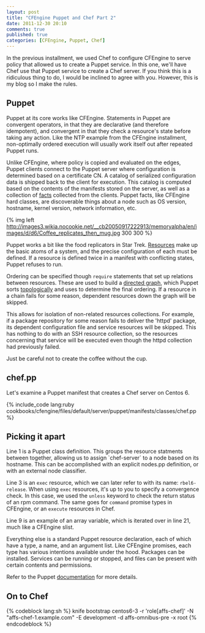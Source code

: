```yaml
---
layout: post
title: "CFEngine Puppet and Chef Part 2"
date: 2011-12-30 20:10
comments: true
published: true
categories: [CFEngine, Puppet, Chef] 
---
```


In the previous installment, we used Chef to configure CFEngine to serve policy that allowed us to create a Puppet service. In this one, we'll have Chef use that Puppet service to create a Chef server. If you think this is a ridiculous thing to do, I would be inclined to agree with you. However, this is my blog so I make the rules. 

<h2> Puppet </h2>
Puppet at its core works like CFEngine. Statements in Puppet are convergent operators, in that they are declarative (and therefore idempotent), and convergent in that they check a resource's state before taking any action. Like the NTP example from the CFEngine installment, non-optimally ordered execution will usually work itself out after repeated Puppet runs. 

Unlike CFEngine, where policy is copied and evaluated on the edges, Puppet clients connect to the Puppet server where configuration is determined based on a certificate CN. A catalog of serialized configuration data is shipped back to the client for execution. This catalog is computed based on the contents of the manifests stored on the server, as well as a collection of <a href=http://puppetlabs.com/puppet/related-projects/facter target="_blank">facts</a> collected from the clients. Puppet facts, like CFEngine hard classes, are discoverable things about a node such as OS version, hostname, kernel version, network information, etc.  

{% img left http://images3.wikia.nocookie.net/__cb20050917222913/memoryalpha/en/images/d/d6/Coffee_replicates_then_mug.jpg 300 300 %}

Puppet works a bit like the food replicators in Star Trek. <a href=http://docs.puppetlabs.com/references/stable/type.html target="_blank">Resources</a> make up the basic atoms of a system, and the precise configuration of each must be defined. If a resource is defined twice in a manifest with conflicting states, Puppet refuses to run.

Ordering can be specified though `require` statements that set up relations between resources. These are used to build a <a href=http://en.wikipedia.org/wiki/Directed_graph target="_blank">directed graph</a>, which Puppet sorts <a href=http://en.wikipedia.org/wiki/Topological_sorting>topologically</a> and uses to determine the final ordering. If a resource in a chain fails for some reason, dependent resources down the graph will be skipped.

This allows for isolation of non-related resources collections. For example, if a package repository for some reason fails to deliver the 'httpd' package, its dependent configuration file and service resources will be skipped. This has nothing to do with an SSH resource collection, so the resources concerning that service will be executed even though the httpd collection had previously failed.

Just be careful not to create the coffee without the cup.

<h2> chef.pp </h2>
Let's examine a Puppet manifest that creates a Chef server on Centos 6.

{% include_code lang:ruby cookbooks/cfengine/files/default/server/puppet/manifests/classes/chef.pp %}

<h2> Picking it apart </h2>
Line 1 is a Puppet class definition. This groups the resource statments between together, allowing us to assign `chef-server` to a node based on its hostname. This can be accomplished with an explicit nodes.pp definition, or with an external node classifier.

Line 3 is an `exec` resource, which we can later refer to with its name: `rbel6-release`. When using `exec` resources, it's up to you to specify a convergence check. In this case, we used the `unless` keyword to check the return status of an rpm command. The same goes for `command` promise types in CFEngine, or an `execute` resources in Chef. 

Line 9 is an example of an array variable, which is iterated over in line 21, much like a CFEngine slist.

Everything else is a standard Puppet resource declaration, each of which have a type, a name, and an argument list. Like CFEngine promises, each type has various intentions available under the hood. Packages can be installed. Services can be running or stopped, and files can be present with certain contents and permissions.

Refer to the Puppet <a href=http://docs.puppetlabs.com/ target="_blank">documentation</a> for more details.

<h2> On to Chef </h2>

{% codeblock lang:sh %}
knife bootstrap centos6-3 -r 'role[affs-chef]' -N "affs-chef-1.example.com" -E development -d affs-omnibus-pre -x root
{% endcodeblock %}


